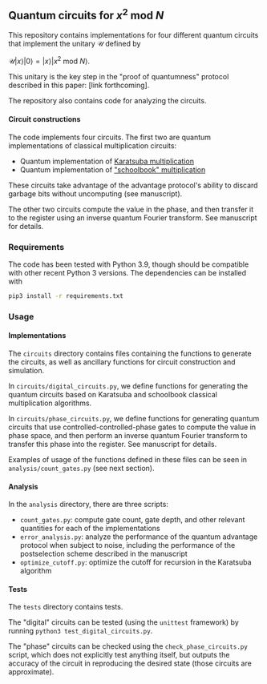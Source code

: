 ## Quantum circuits for *x*<sup>2</sup> mod *N*

This repository contains implementations for four different quantum circuits that implement the unitary 𝒰 defined by

𝒰\|*x*⟩\|0⟩ = \|*x*⟩\|*x*<sup>2</sup> mod *N*⟩.

This unitary is the key step in the "proof of quantumness" protocol described in this paper: [link forthcoming].

The repository also contains code for analyzing the circuits.

#### Circuit constructions

The code implements four circuits. The first two are quantum implementations of classical multiplication circuits:

 - Quantum implementation of [Karatsuba multiplication](https://en.wikipedia.org/wiki/Karatsuba_algorithm)
 - Quantum implementation of ["schoolbook" multiplication](https://en.wikipedia.org/wiki/Multiplication_algorithm#Long_multiplication)

These circuits take advantage of the advantage protocol's ability to discard garbage bits without uncomputing (see manuscript).

The other two circuits compute the value in the phase, and then transfer it to the register using an inverse quantum Fourier transform. See manuscript for details.

### Requirements

 The code has been tested with Python 3.9, though should be compatible with other recent Python 3 versions. The dependencies can be installed with

```bash
pip3 install -r requirements.txt
```

### Usage

#### Implementations

The `circuits` directory contains files containing the functions to generate the circuits, as well as ancillary functions for circuit construction and simulation.

In `circuits/digital_circuits.py`, we define functions for generating the quantum circuits based on Karatsuba and schoolbook classical multiplication algorithms.

In `circuits/phase_circuits.py`, we define functions for generating quantum circuits that use controlled-controlled-phase gates to compute the value in phase space, and then perform an inverse quantum Fourier transform to transfer this phase into the register. See manuscript for details.

Examples of usage of the functions defined in these files can be seen in `analysis/count_gates.py` (see next section).

#### Analysis

In the `analysis` directory, there are three scripts:

 - `count_gates.py`: compute gate count, gate depth, and other relevant quantities for each of the implementations
 - `error_analysis.py`: analyze the performance of the quantum advantage protocol when subject to noise, including the performance of the postselection scheme described in the manuscript
 - `optimize_cutoff.py`: optimize the cutoff for recursion in the Karatsuba algorithm

#### Tests

 The `tests` directory contains tests.

 The "digital" circuits can be tested (using the `unittest` framework) by running `python3 test_digital_circuits.py`.

 The "phase" circuits can be checked using the `check_phase_circuits.py` script, which does not explicitly test anything itself, but outputs the accuracy of the circuit in reproducing the desired state (those circuits are approximate).
